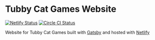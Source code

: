 # Tubby Cat Games Website

[![Netlify Status](https://api.netlify.com/api/v1/badges/b8f67f53-77db-4124-82ff-4d33b54440f2/deploy-status)](https://app.netlify.com/sites/tubbycatgames/deploys)
[![Circle CI Status](https://circleci.com/gh/tubbycatgames/Website.svg?style=svg)](https://circleci.com/gh/tubbycatgames/Website)

Website for Tubby Cat Games built with [Gatsby](http://gatsbyjs.org) and hosted with [Netlify](http://netlify.com)
